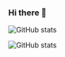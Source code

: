 ### Hi there 👋

<!--
**Kholid060/kholid060** is a ✨ _special_ ✨ repository because its `README.md` (this file) appears on your GitHub profile.

Here are some ideas to get you started:

- 🔭 I’m currently working on ...
- 🌱 I’m currently learning ...
- 👯 I’m looking to collaborate on ...
- 🤔 I’m looking for help with ...
- 💬 Ask me about ...
- 📫 How to reach me: ...
- 😄 Pronouns: ...
- ⚡ Fun fact: ...
-->
![GitHub stats](https://github-readme-stats.vercel.app/api?username=tuanVinhUni&show_icons=true)

![GitHub stats](https://github-readme-stats.vercel.app/api/top-langs/?username=tuanVinhUni&layout=compact&show_icons=true&langs_count=10)
